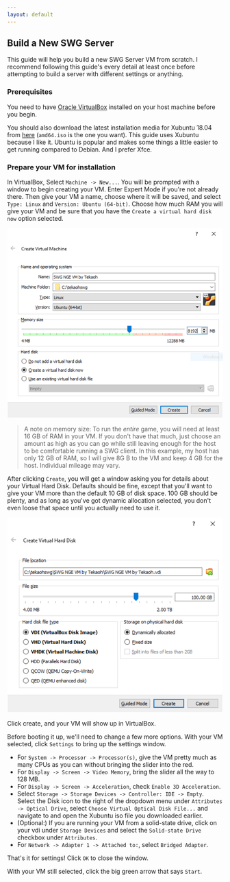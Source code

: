 ```yaml
---
layout: default
---
```


## Build a New SWG Server

This guide will help you build a new SWG Server VM from scratch. I recommend following this guide's every detail at least once before attempting to build a server with different settings or anything.

### Prerequisites

You need to have [Oracle VirtualBox](https://www.virtualbox.org/) installed on your host machine before you begin.

You should also download the latest installation media for Xubuntu 18.04 from [here](http://mirror.us.leaseweb.net/ubuntu-cdimage/xubuntu/releases/18.04/release/) (`amd64.iso` is the one you want). This guide uses Xubuntu because I like it. Ubuntu is popular and makes some things a little easier to get running compared to Debian. And I prefer Xfce.

### Prepare your VM for installation

In VirtualBox, Select `Machine -> New...`. You will be prompted with a window to begin creating your VM. Enter Expert Mode if you're not already there. Then give your VM a name, choose where it will be saved, and select `Type: Linux` and `Version: Ubuntu (64-bit)`. Choose how much RAM you will give your VM and be sure that you have the `Create a virtual hard disk now` option selected.

![](assets/images/new/001.PNG)

>A note on memory size: To run the _entire_ game, you will need at least 16 GB of RAM in your VM. If you don't have that much, just choose an amount as high as you can go while still leaving enough for the host to be comfortable running a SWG client. In this example, my host has only 12 GB of RAM, so I will give 8G B to the VM and keep 4 GB for the host. Individual mileage may vary.

After clicking `Create`, you will get a window asking you for details about your Virtual Hard Disk. Defaults should be fine, except that you'll want to give your VM more than the default 10 GB of disk space. 100 GB should be plenty, and as long as you've got dynamic allocation selected, you don't even loose that space until you actually need to use it.

![](assets/images/new/002.PNG)

Click create, and your VM will show up in VirtualBox.

Before booting it up, we'll need to change a few more options. With your VM selected, click `Settings` to bring up the settings window.

+ For `System -> Processor -> Processor(s)`, give the VM pretty much as many CPUs as you can without bringing the slider into the red.
+ For `Display -> Screen -> Video Memory`, bring the slider all the way to 128 MB.
+ For `Display -> Screen -> Acceleration`, check `Enable 3D Acceleration`.
+ Select `Storage -> Storage Devices -> Controller: IDE -> Empty`. Select the Disk icon to the right of the dropdown menu under `Attributes -> Optical Drive`, select `Choose Virtual Optical Disk File...` and navigate to and open the Xubuntu iso file you downloaded earlier.
+ (Optional:) If you are running your VM from a solid-state drive, click on your vdi under `Storage Devices` and select the `Solid-state Drive` checkbox under `Attributes`.
+ For `Network -> Adapter 1 -> Attached to:`, select `Bridged Adapter`.

That's it for settings! Click `OK` to close the window.

With your VM still selected, click the big green arrow that says `Start`.
